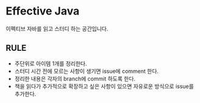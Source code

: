 # Effective Java

이펙티브 자바를 읽고 스터디 하는 공간입니다.

## RULE
- 주단위로 아이템 1개를 정리한다.
- 스터디 시간 전에 모르는 사항이 생기면 issue에 comment 한다.
- 정리한 내용은 각자의 branch에 commit 하도록 한다.
- 책을 읽다가 추가적으로 확장하고 싶은 사항이 있으면 자유로운 방식으로 issue를 추가한다.
